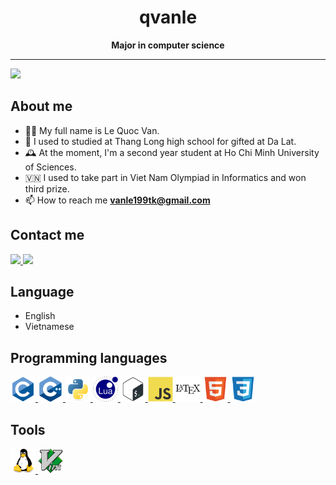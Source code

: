 <h1 align="center"><b>qvanle</b></h1>
<p align="center"><b>Major in computer science</b></p>

---


![](https://komarev.com/ghpvc/?username=qvanle)

## About me 
- 👨‍💻 My full name is Le Quoc Van.
- 🏫 I used to studied at Thang Long high school for gifted at Da Lat.
- 🕰 At the moment, I'm a second year student at Ho Chi Minh University of Sciences.
- 🇻🇳 I used to take part in Viet Nam Olympiad in Informatics and won third prize.
- 📫 How to reach me **vanle199tk@gmail.com**

## Contact me

<div>
  <a href="https://github.com/qvanle">
    <img src="https://img.shields.io/badge/GitHub-100000?style=for-the-badge&logo=github&logoColor=white"/>
  <a href="https://www.facebook.com/qvanleye">
  <img src = "https://img.shields.io/badge/Facebook-1877F2?style=for-the-badge&logo=facebook&logoColor=white"/>
  </a>
</div>

## Language 
- English
- Vietnamese 

## Programming languages
<p align="left">  
  <a href="https://www.w3schools.com/c/" target="_blank"> 
    <img src="https://raw.githubusercontent.com/devicons/devicon/master/icons/c/c-original.svg" alt="c" width="40" height="40"/> 
  </a> 
  <a href="https://www.w3schools.com/cpp/" target="_blank"> 
    <img src="https://raw.githubusercontent.com/devicons/devicon/master/icons/cplusplus/cplusplus-original.svg" alt="cplusplus" width="40" height="40"/> 
  </a>
  <a href="https://www.python.org" target="_blank"> 
    <img src="https://raw.githubusercontent.com/devicons/devicon/master/icons/python/python-original.svg" alt="python" width="40" height="40"/> 
  </a> 
  <a href="https://www.lua.org" target="_blank"> 
    <img src="https://raw.githubusercontent.com/devicons/devicon/master/icons/lua/lua-original-wordmark.svg" alt="lua" width="40" height="40"/> 
  </a> 
    <a href="https://www.gnu.org/software/bash/" target="_blank"> 
    <img src="https://raw.githubusercontent.com/devicons/devicon/master/icons/bash/bash-original.svg" alt="bash" width="40" height="40"/> 
  </a> 
  
  </a> 
    <a href="https://www.w3schools.com/js" target="_blank"> 
    <img src="https://raw.githubusercontent.com/devicons/devicon/master/icons/javascript/javascript-original.svg" alt="bash" width="40" height="40"/> 
  </a> 

  </a> 
    <a href="(https://www.latex-project.org/)" target="_blank"> 
    <img src="https://raw.githubusercontent.com/devicons/devicon/master/icons/latex/latex-original.svg" alt="bash" width="40" height="40"/> 
  </a> 

  </a> 
    <a href="https://www.w3schools.com/html/" target="_blank"> 
    <img src="https://raw.githubusercontent.com/devicons/devicon/master/icons/html5/html5-original.svg" alt="bash" width="40" height="40"/> 
  </a> 

  </a> 
    <a href="https://www.w3schools.com/css/" target="_blank"> 
    <img src="https://raw.githubusercontent.com/devicons/devicon/master/icons/css3/css3-original.svg" alt="bash" width="40" height="40"/> 
  </a> 

</p>

## Tools 
<p align="left">  
  <a href="https://wiki.archlinux.org" target="_blank"> 
    <img src="https://raw.githubusercontent.com/devicons/devicon/master/icons/linux/linux-original.svg" alt="c" width="40" height="40"/> 
  </a>

  <a href="https://neovim.io/" target="_blank"> 
    <img src="https://raw.githubusercontent.com/devicons/devicon/master/icons/vim/vim-original.svg" alt="c" width="40" height="40"/> 
  </a>


  
</p>
